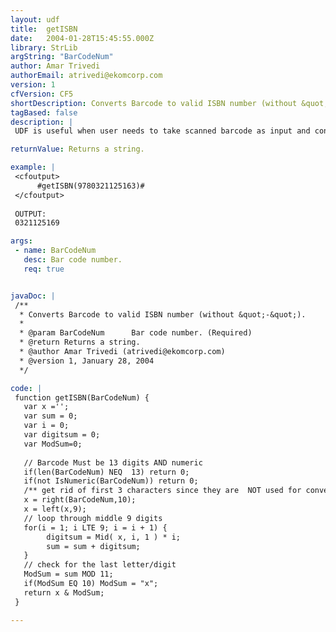 ```yaml
---
layout: udf
title:  getISBN
date:   2004-01-28T15:45:55.000Z
library: StrLib
argString: "BarCodeNum"
author: Amar Trivedi
authorEmail: atrivedi@ekomcorp.com
version: 1
cfVersion: CF5
shortDescription: Converts Barcode to valid ISBN number (without &quot;-&quot;).
tagBased: false
description: |
 UDF is useful when user needs to take scanned barcode as input and convert it to ISBN for book catalog purposes.

returnValue: Returns a string.

example: |
 <cfoutput>
      #getISBN(9780321125163)#
 </cfoutput>
 
 OUTPUT:
 0321125169

args:
 - name: BarCodeNum
   desc: Bar code number.
   req: true


javaDoc: |
 /**
  * Converts Barcode to valid ISBN number (without &quot;-&quot;).
  * 
  * @param BarCodeNum      Bar code number. (Required)
  * @return Returns a string. 
  * @author Amar Trivedi (atrivedi@ekomcorp.com) 
  * @version 1, January 28, 2004 
  */

code: |
 function getISBN(BarCodeNum) {
   var x ='';
   var sum = 0;
   var i = 0;
   var digitsum = 0;
   var ModSum=0;
 
   // Barcode Must be 13 digits AND numeric 
   if(len(BarCodeNum) NEQ  13) return 0;
   if(not IsNumeric(BarCodeNum)) return 0;
   /** get rid of first 3 characters since they are  NOT used for conversion **/
   x = right(BarCodeNum,10);
   x = left(x,9);
   // loop through middle 9 digits
   for(i = 1; i LTE 9; i = i + 1) {
        digitsum = Mid( x, i, 1 ) * i;
        sum = sum + digitsum;
   }
   // check for the last letter/digit
   ModSum = sum MOD 11;
   if(ModSum EQ 10) ModSum = "x";
   return x & ModSum;
 }

---
```


